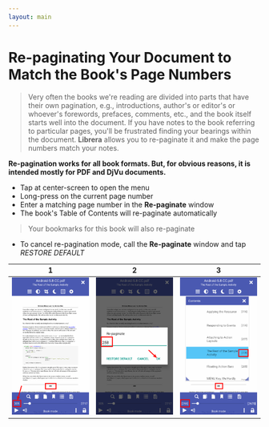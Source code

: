 ```yaml
---
layout: main
---
```


# Re-paginating Your Document to Match the Book's Page Numbers

> Very often the books we're reading are divided into parts that have their own pagination, e.g., introductions, author's or editor's or whoever's forewords, prefaces, comments, etc., and the book itself starts well into the document. If you have notes to the book referring to particular pages, you'll be frustrated finding your bearings within the document. **Librera** allows you to re-paginate it and make the page numbers match your notes.

**Re-pagination works for all book formats. But, for obvious reasons, it is intended mostly for PDF and DjVu documents.**

* Tap at center-screen to open the menu
* Long-press on the current page number
* Enter a matching page number in the **Re-paginate** window
* The book's Table of Contents will re-paginate automatically

> Your bookmarks for this book will also re-paginate

* To cancel re-pagination mode, call the **Re-paginate** window and tap _RESTORE DEFAULT_

|1|2|3|
|-|-|-|
|![](1.png)|![](2.png)|![](3.png)|
